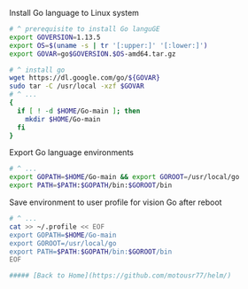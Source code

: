 Install Go language to Linux system
~~~sh
# ^ prerequisite to install Go languGE
export GOVERSION=1.13.5
export OS=$(uname -s | tr '[:upper:]' '[:lower:]')
export GOVAR=go$GOVERSION.$OS-amd64.tar.gz

# ^ install go
wget https://dl.google.com/go/${GOVAR}
sudo tar -C /usr/local -xzf $GOVAR
# ^ ...
{
  if [ ! -d $HOME/Go-main ]; then
    mkdir $HOME/Go-main
  fi
}
~~~

Export Go language environments
~~~sh
# ^ ...
export GOPATH=$HOME/Go-main && export GOROOT=/usr/local/go
export PATH=$PATH:$GOPATH/bin:$GOROOT/bin
~~~

Save environment to user profile for vision Go after reboot
~~~sh
# ^ ...
cat >> ~/.profile << EOF
export GOPATH=$HOME/Go-main
export GOROOT=/usr/local/go
export PATH=$PATH:$GOPATH/bin:$GOROOT/bin
EOF

##### [Back to Home](https://github.com/motousr77/helm/)